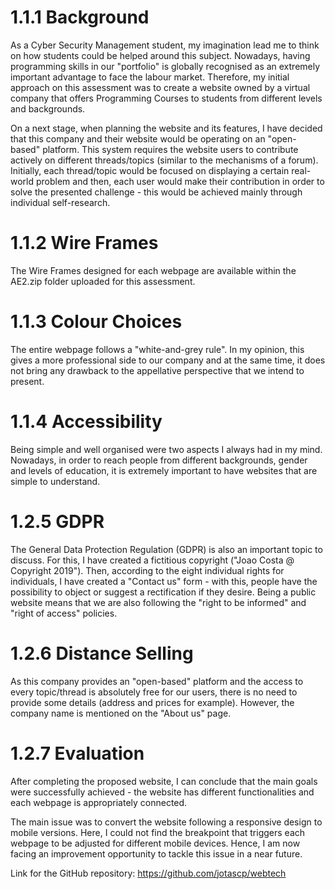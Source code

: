 # 1.1.1 Background

As a Cyber Security Management student, my imagination lead me to think on how students could be helped around this subject. Nowadays, having programming skills in our "portfolio" is globally recognised as an extremely important advantage to face the labour market. Therefore, my initial approach on this assessment was to create a website owned by a virtual company that offers Programming Courses to students from different levels and backgrounds.

On a next stage, when planning the website and its features, I have decided that this company and their website would be operating on an "open-based" platform. This system requires the website users to contribute actively on different threads/topics (similar to the mechanisms of a forum). Initially, each thread/topic would be focused on displaying a certain real-world problem and then, each user would make their contribution in order to solve the presented challenge - this would be achieved mainly through individual self-research.

# 1.1.2 Wire Frames

The Wire Frames designed for each webpage are available within the AE2.zip folder uploaded for this assessment.

# 1.1.3 Colour Choices

The entire webpage follows a "white-and-grey rule". In my opinion, this gives a more professional side to our company and at the same time, it does not bring any drawback to the appellative perspective that we intend to present.

# 1.1.4 Accessibility

Being simple and well organised were two aspects I always had in my mind. Nowadays, in order to reach people from different backgrounds, gender and levels of education, it is extremely important to have websites that are simple to understand.

# 1.2.5 GDPR

The General Data Protection Regulation (GDPR) is also an important topic to discuss. For this, I have created a fictitious copyright ("Joao Costa @ Copyright 2019"). Then, according to the eight individual rights for individuals, I have created a "Contact us" form - with this, people have the possibility to object or suggest a rectification if they desire. Being a public website means that we are also following the "right to be informed" and "right of access" policies.

# 1.2.6 Distance Selling

As this company provides an "open-based" platform and the access to every topic/thread is absolutely free for our users, there is no need to provide some details (address and prices for example). However, the company name is mentioned on the "About us" page.

# 1.2.7 Evaluation

After completing the proposed website, I can conclude that the main goals were successfully achieved - the website has different functionalities and each webpage is appropriately connected.

The main issue was to convert the website following a responsive design to mobile versions. Here, I could not find the breakpoint that triggers each webpage to be adjusted for different mobile devices. Hence, I am now facing an improvement opportunity to tackle this issue in a near future.

Link for the GitHub repository: https://github.com/jotascp/webtech
